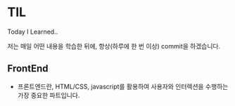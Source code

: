 # TIL
Today I Learned..

저는 매일 어떤 내용을 학습한 뒤에, 항상(하루에 한 번 이상) commit을 하겠습니다.

## FrontEnd
- 프론트엔드란, HTML/CSS, javascript를 활용하여 사용자와 인터렉션을 수행하는 가장 중요한 파트입니다.
